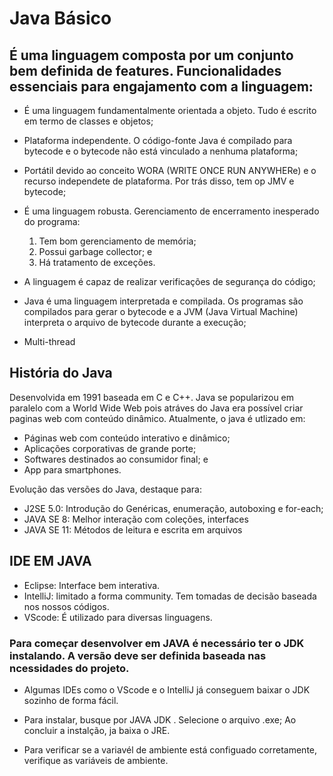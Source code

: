 # Java Básico

## É uma linguagem composta por um conjunto bem definida de features. Funcionalidades essenciais para engajamento com a linguagem:

* É uma linguagem fundamentalmente orientada a objeto. Tudo é escrito em termo de classes e objetos;

* Plataforma independente. O código-fonte Java é compilado para bytecode e o bytecode não está vinculado a nenhuma plataforma;

* Portátil devido ao conceito WORA (WRITE ONCE RUN ANYWHERe) e o recurso independete de plataforma. Por trás disso, tem op JMV e bytecode;

* É uma linguagem robusta. Gerenciamento de encerramento inesperado do programa:
	1. Tem bom gerenciamento de memória;
	2. Possui garbage collector; e
	3. Há tratamento de exceções.

* A linguagem é capaz de realizar verificações de segurança do código;

* Java é uma linguagem interpretada e compilada. Os programas são compilados para gerar o bytecode e a JVM (Java Virtual Machine) interpreta o arquivo de bytecode durante a execução;

* Multi-thread

## História do Java

Desenvolvida em 1991 baseada em C e C++. Java se popularizou em paralelo com a World Wide Web pois atráves do Java era possível criar paginas web com conteúdo dinâmico.
Atualmente, o java é utlizado em:
* Páginas web com conteúdo interativo e dinâmico;
* Aplicações corporativas de grande porte;
* Softwares destinados ao consumidor final; e 
* App para smartphones.

Evolução das versões do Java, destaque para:
* J2SE 5.0: Introdução do Genéricas, enumeração, autoboxing e for-each;
* JAVA SE 8: Melhor interação com coleções, interfaces
* JAVA SE 11: Métodos de leitura e escrita em arquivos


## IDE EM JAVA

* Eclipse: Interface bem interativa.
* IntelliJ: limitado a forma community. Tem tomadas de decisão baseada nos nossos códigos.
* VScode: É utilizado para diversas linguagens.

### Para começar desenvolver em JAVA é necessário ter o JDK instalando. A versão deve ser definida baseada nas ncessidades do projeto.

* Algumas IDEs como o VScode e o IntelliJ já conseguem baixar o JDK sozinho de forma fácil.

* Para instalar, busque por JAVA JDK <version>. Selecione o arquivo .exe;
Ao concluir a instalção, ja baixa o JRE.

* Para verificar se a variavél de ambiente está  configuado corretamente, verifique as variáveis de ambiente.



